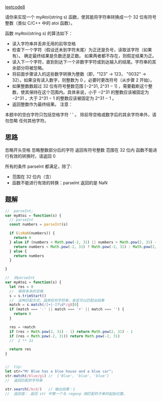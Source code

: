 [leetcode8](https://leetcode.cn/problems/string-to-integer-atoi/description/)

请你来实现一个 myAtoi(string s) 函数，使其能将字符串转换成一个 32 位有符号整数（类似 C/C++ 中的 atoi 函数）。

函数 myAtoi(string s) 的算法如下：

- 读入字符串并丢弃无用的前导空格
- 检查下一个字符（假设还未到字符末尾）为正还是负号，读取该字符（如果有）。 确定最终结果是负数还是正数。 如果两者都不存在，则假定结果为正。
- 读入下一个字符，直到到达下一个非数字字符或到达输入的结尾。字符串的其余部分将被忽略。
- 将前面步骤读入的这些数字转换为整数（即，"123" -> 123， "0032" -> 32）。如果没有读入数字，则整数为 0 。必要时更改符号（从步骤 2 开始）。
- 如果整数数超过 32 位有符号整数范围 [−2^31,  2^31 − 1] ，需要截断这个整数，使其保持在这个范围内。具体来说，小于 −2^31 的整数应该被固定为 −2^31 ，大于 2^31 − 1 的整数应该被固定为 2^31 − 1 。
- 返回整数作为最终结果。
注意：

本题中的空白字符只包括空格字符 ' ' 。
除前导空格或数字后的其余字符串外，请勿忽略 任何其他字符。
## 思路
忽略开头空格
忽略整数部分后的字符
返回有符号整数
范围在 32 位内
函数不能进行有效的转换时，请返回 0

所有的条件 parseInt 都满足，除了:
- 范围在 32 位内（含）
- 函数不能进行有效的转换：parseInt 返回的是 NaN

## 题解
```js
//  parseInt; 
var myAtoi = function(s) {
  // parseInt
  const numbers = parseInt(s)

  if (isNaN(numbers)) {
    return 0
  } else if (numbers < Math.pow(-2, 31) || numbers > Math.pow(2, 31) - 1){
    return numbers < Math.pow(-2, 31) ? Math.pow(-2, 31) : Math.pow(2, 31) - 1
  } else {
    return numbers
  }

}

//  非parseInt
var myAtoi = function(s) {
  let res = 0
  //  移除多余的空格
  s = s.trimStart()
  //  这种匹配方式，适用任何字符串，肯定可以匹配出结果
  match = s.match(/[+|-]?\d*/g)[0]
  if (match === '-' || match === '+' || match === '') {
    return 0
  }

  res = +match
  if (res > Math.pow(2, 31) - 1) return Math.pow(2, 31) - 1
  if (res < Math.pow(-2, 31)) return Math.pow(-2, 31)
  //  2 ** 31

  return res
}


//  tip:
let str="Mr Blue has a blue house and a blue car";
str.match(/blue/gi) //  ['Blue', 'blue', 'blue']
//  返回匹配的字符串

str.search(/bcd/)   // 输出结果：1
//  返回值： 返回 str 中第一个与 regexp 相匹配的子串的起始位置。
```